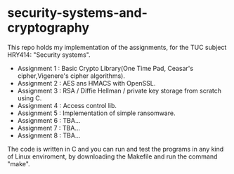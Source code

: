 # security-systems-and-cryptography
This repo holds my implementation of the assignments, for the TUC subject HRY414: "Security systems".

- Assignment 1 : Basic Crypto Library(One Time Pad, Ceasar's cipher,Vigenere's cipher algorithms).
- Assignment 2 : AES ans HMACS with OpenSSL.
- Assignment 3 : RSA / Diffie Hellman / private key storage from scratch using C.
- Assignment 4 : Access control lib.
- Assignment 5 : Implementation of simple ransomware.
- Assignment 6 : TBA...
- Assignment 7 : TBA...
- Assignment 8 : TBA...

The code is written in C and you can run and test the programs in any kind of Linux enviroment, by downloading the Makefile and run the command "make".
